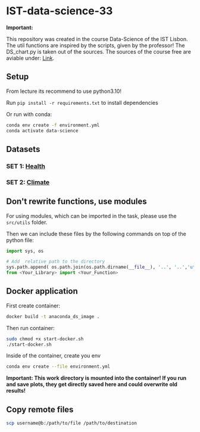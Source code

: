 # IST-data-science-33

__Important:__

This repository was created in the course Data-Science of the IST Lisbon. The util functions are inspired by the scripts, given by the professor! The DS_chart.py is taken out of the sources. The sources of the course free are aviable under: [Link](http://web.ist.utl.pt/~claudia.antunes/DSLabs/). 

## Setup

From lecture its recommend to use python3.10!

Run `pip install -r requirements.txt` to install dependencies

Or run with conda: 

```bash
conda env create -f environment.yml
conda activate data-science
```

## Datasets

### SET 1: [Health](https://www.kaggle.com/datasets/brandao/diabetes)

### SET 2: [Climate](https://www.kaggle.com/datasets/cdminix/us-drought-meteorological-data)

## Don't rewrite functions, use modules

For using modules, which can be imported in the task, please use the `src/utils` folder.

Then we can include these files by the following commands on top of the python file:

```python
import sys, os

# Add  relative path to the directory
sys.path.append( os.path.join(os.path.dirname(__file__), '..', '..','utils') )
from <Your_Library> import <Your_Function>
```

## Docker application

First create container: 

```bash 
docker build -t anaconda_ds_image .
```

Then run container:

```bash 
sudo chmod +x start-docker.sh
./start-docker.sh
```

Inside of the container, create you env
```bash 
conda env create --file environment.yml
```

__Important: This work directory is mounted into the container! If you run and save plots, they get directly saved here and could overwrite old results!__

## Copy remote files

```bash 
scp username@b:/path/to/file /path/to/destination
```
